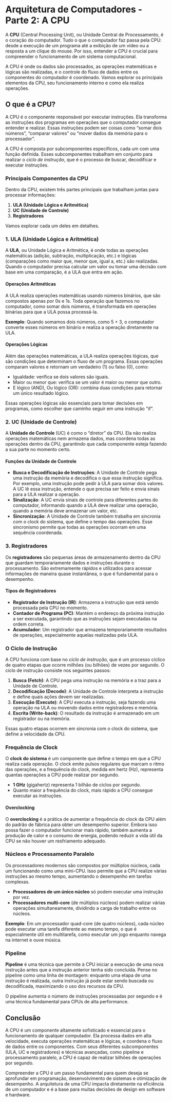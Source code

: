 # Arquitetura de Computadores - Parte 2: A CPU

A **CPU** (Central Processing Unit), ou Unidade Central de Processamento, é o coração do computador. Tudo o que o computador faz passa pela CPU: desde a execução de um programa até a exibição de um vídeo ou a resposta a um clique do mouse. Por isso, entender a CPU é crucial para compreender o funcionamento de um sistema computacional.

A CPU é onde os dados são processados, as operações matemáticas e lógicas são realizadas, e o controle do fluxo de dados entre os componentes do computador é coordenado. Vamos explorar os principais elementos da CPU, seu funcionamento interno e como ela realiza operações.

## O que é a CPU?

A CPU é o componente responsável por executar instruções. Ela transforma as instruções dos programas em operações que o computador consegue entender e realizar. Essas instruções podem ser coisas como “somar dois números”, “comparar valores” ou “mover dados da memória para o processador”.

A CPU é composta por subcomponentes específicos, cada um com uma função definida. Esses subcomponentes trabalham em conjunto para realizar o *ciclo de instrução*, que é o processo de buscar, decodificar e executar instruções.

### Principais Componentes da CPU

Dentro da CPU, existem três partes principais que trabalham juntas para processar informações:

1. **ULA (Unidade Lógica e Aritmética)**
2. **UC (Unidade de Controle)**
3. **Registradores**

Vamos explorar cada um deles em detalhes.

### 1. ULA (Unidade Lógica e Aritmética)

A **ULA**, ou Unidade Lógica e Aritmética, é onde todas as operações matemáticas (adição, subtração, multiplicação, etc.) e lógicas (comparações como maior que, menor que, igual a, etc.) são realizadas. Quando o computador precisa calcular um valor ou tomar uma decisão com base em uma comparação, é a ULA que entra em ação.

#### Operações Aritméticas

A ULA realiza operações matemáticas usando números binários, que são compostos apenas por 0s e 1s. Toda operação que fazemos no computador, como somar dois números, é transformada em operações binárias para que a ULA possa processá-la. 

**Exemplo**: Quando somamos dois números, como 5 + 3, o computador converte esses números em binário e realiza a operação diretamente na ULA.

#### Operações Lógicas

Além das operações matemáticas, a ULA realiza operações lógicas, que são condições que determinam o fluxo de um programa. Essas operações comparam valores e retornam um verdadeiro (1) ou falso (0), como:

- Igualdade: verifica se dois valores são iguais.
- Maior ou menor que: verifica se um valor é maior ou menor que outro.
- E lógico (AND), Ou lógico (OR): combina duas condições para retornar um único resultado lógico.

Essas operações lógicas são essenciais para tomar decisões em programas, como escolher que caminho seguir em uma instrução "if".

### 2. UC (Unidade de Controle)

A **Unidade de Controle** (UC) é como o “diretor” da CPU. Ela não realiza operações matemáticas nem armazena dados, mas coordena todas as operações dentro da CPU, garantindo que cada componente esteja fazendo a sua parte no momento certo.

#### Funções da Unidade de Controle

- **Busca e Decodificação de Instruções**: A Unidade de Controle pega uma instrução da memória e decodifica o que essa instrução significa. Por exemplo, uma instrução pode pedir à ULA para somar dois valores. A UC lê essa instrução, entende o que precisa ser feito e envia sinais para a ULA realizar a operação.
- **Sinalização**: A UC envia sinais de controle para diferentes partes do computador, informando quando a ULA deve realizar uma operação, quando a memória deve armazenar um valor, etc.
- **Sincronização**: A Unidade de Controle também trabalha em sincronia com o clock do sistema, que define o tempo das operações. Esse sincronismo permite que todas as operações ocorram em uma sequência coordenada.

### 3. Registradores

Os **registradores** são pequenas áreas de armazenamento dentro da CPU que guardam temporariamente dados e instruções durante o processamento. São extremamente rápidos e utilizados para acessar informações de maneira quase instantânea, o que é fundamental para o desempenho.

#### Tipos de Registradores

- **Registrador de Instrução (IR)**: Armazena a instrução que está sendo processada pela CPU no momento.
- **Contador de Programa (PC)**: Mantém o endereço da próxima instrução a ser executada, garantindo que as instruções sejam executadas na ordem correta.
- **Acumulador**: Um registrador que armazena temporariamente resultados de operações, especialmente aquelas realizadas pela ULA.

### O Ciclo de Instrução

A CPU funciona com base no *ciclo de instrução*, que é um processo cíclico de quatro etapas que ocorre milhões (ou bilhões) de vezes por segundo. O ciclo de instrução consiste nos seguintes passos:

1. **Busca (Fetch)**: A CPU pega uma instrução na memória e a traz para a Unidade de Controle.
2. **Decodificação (Decode)**: A Unidade de Controle interpreta a instrução e define quais ações devem ser realizadas.
3. **Execução (Execute)**: A CPU executa a instrução, seja fazendo uma operação na ULA ou movendo dados entre registradores e memória.
4. **Escrita (Write-back)**: O resultado da instrução é armazenado em um registrador ou na memória.

Essas quatro etapas ocorrem em sincronia com o clock do sistema, que define a velocidade da CPU.

### Frequência de Clock

O **clock do sistema** é um componente que define o tempo em que a CPU realiza cada operação. O clock emite pulsos regulares que marcam o ritmo das operações, e a frequência do clock, medida em hertz (Hz), representa quantas operações a CPU pode realizar por segundo.

- **1 GHz** (gigahertz) representa 1 bilhão de ciclos por segundo.
- Quanto maior a frequência do clock, mais rápido a CPU consegue executar as instruções.

#### Overclocking

O **overclocking** é a prática de aumentar a frequência do clock da CPU além do padrão de fábrica para obter um desempenho superior. Embora isso possa fazer o computador funcionar mais rápido, também aumenta a produção de calor e o consumo de energia, podendo reduzir a vida útil da CPU se não houver um resfriamento adequado.

### Núcleos e Processamento Paralelo

Os processadores modernos são compostos por múltiplos núcleos, cada um funcionando como uma mini-CPU. Isso permite que a CPU realize várias instruções ao mesmo tempo, aumentando o desempenho em tarefas complexas.

- **Processadores de um único núcleo** só podem executar uma instrução por vez.
- **Processadores multi-core** (de múltiplos núcleos) podem realizar várias operações simultaneamente, dividindo a carga de trabalho entre os núcleos.

**Exemplo**: Em um processador quad-core (de quatro núcleos), cada núcleo pode executar uma tarefa diferente ao mesmo tempo, o que é especialmente útil em multitarefa, como executar um jogo enquanto navega na internet e ouve música.

### Pipeline

**Pipeline** é uma técnica que permite à CPU iniciar a execução de uma nova instrução antes que a instrução anterior tenha sido concluída. Pense no pipeline como uma linha de montagem: enquanto uma etapa de uma instrução é realizada, outra instrução já pode estar sendo buscada ou decodificada, maximizando o uso dos recursos da CPU.

O pipeline aumenta o número de instruções processadas por segundo e é uma técnica fundamental para CPUs de alta performance.

## Conclusão

A CPU é um componente altamente sofisticado e essencial para o funcionamento de qualquer computador. Ela processa dados em alta velocidade, executa operações matemáticas e lógicas, e coordena o fluxo de dados entre os componentes. Com seus diferentes subcomponentes (ULA, UC e registradores) e técnicas avançadas, como pipeline e processamento paralelo, a CPU é capaz de realizar bilhões de operações por segundo.

Compreender a CPU é um passo fundamental para quem deseja se aprofundar em programação, desenvolvimento de sistemas e otimização de desempenho. A arquitetura de uma CPU impacta diretamente na eficiência de um computador e é a base para muitas decisões de design em software e hardware.
